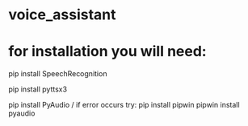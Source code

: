 # voice_assistant

# for installation you will need:

pip install SpeechRecognition

pip install pyttsx3

pip install PyAudio / if error occurs try: pip install pipwin
                                           pipwin install pyaudio
